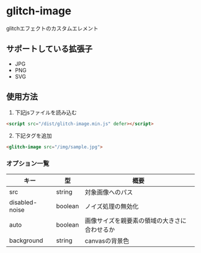 # glitch-image
glitchエフェクトのカスタムエレメント
## サポートしている拡張子
- JPG 
- PNG 
- SVG

## 使用方法
1. 下記jsファイルを読み込む
```html
<script src="/dist/glitch-image.min.js" defer></script>
```
2. 下記タグを追加
```html
<glitch-image src="/img/sample.jpg">
```
### オプション一覧
| キー | 型 | 概要 |
| ---- | --- | --- |
| src            | string        | 対象画像へのパス |
| disabled-noise | boolean       | ノイズ処理の無効化 |
| auto           | boolean       | 画像サイズを親要素の領域の大きさに合わせるか |
| background     | string        | canvasの背景色 |
